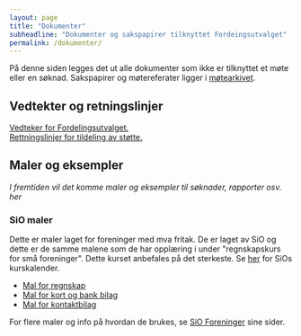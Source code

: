 ```yaml
---
layout: page
title: "Dokumenter"
subheadline: "Dokumenter og sakspapirer tilknyttet Fordeingsutvalget"
permalink: /dokumenter/
---
```




På denne siden legges det ut alle dokumenter som ikke er tilknyttet et møte eller en søknad. Sakspapirer og møtereferater ligger i  [møtearkivet](/archive/).

## Vedtekter og retningslinjer
[Vedteker for Fordelingsutvalget.](/vedtekter/)  
[Rettningslinjer for tildeling av støtte.](/retningslinjer/)

## Maler og eksempler
*I fremtiden vil det komme maler og eksempler til søknader, rapporter osv. her*

### SiO maler
Dette er maler laget for foreninger med mva fritak. De er laget av SiO og dette er de samme malene som de har opplæring i under "regnskapskurs for små foreninger". Dette kurset anbefales på det sterkeste. Se [her](https://www.sio.no/foreninger/kurs) for SiOs kurskalender.

* [Mal for regnskap](https://sio.no/foreninger/drive-forening/_attachment/5869?_download=true&_ts=15470266e99)
* [Mal for kort og bank bilag](https://sio.no/foreninger/drive-forening/_attachment/4571?_download=true&_ts=1513378309e)
* [Mal for kontaktbilag](https://sio.no/foreninger/drive-forening/_attachment/4572?_download=true&_ts=15133787c6c)

For flere maler og info på hvordan de brukes, se [SiO Foreninger](https://sio.no/foreninger/drive-forening) sine sider.
